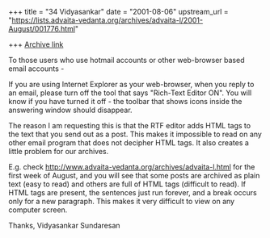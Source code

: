 +++
title = "34 Vidyasankar"
date = "2001-08-06"
upstream_url = "https://lists.advaita-vedanta.org/archives/advaita-l/2001-August/001776.html"

+++
[Archive link](https://lists.advaita-vedanta.org/archives/advaita-l/2001-August/001776.html)

To those users who use hotmail accounts or other web-browser based
email accounts -

If you are using Internet Explorer as your web-browser, when you reply
to an email, please turn off the tool that says "Rich-Text Editor ON".
You will know if you have turned it off - the toolbar that shows icons
inside the answering window should disappear.

The reason I am requesting this is that the RTF editor adds HTML tags
to the text that you send out as a post. This makes it impossible to
read on any other email program that does not decipher HTML tags. It
also creates a little problem for our archives.

E.g. check http://www.advaita-vedanta.org/archives/advaita-l.html for
the first week of August, and you will see that some posts are archived
as plain text (easy to read) and others are full of HTML tags (difficult
to read). If HTML tags are present, the sentences just run forever, and
a break occurs only for a new paragraph. This makes it very difficult to
view on any computer screen.

Thanks,
Vidyasankar Sundaresan

